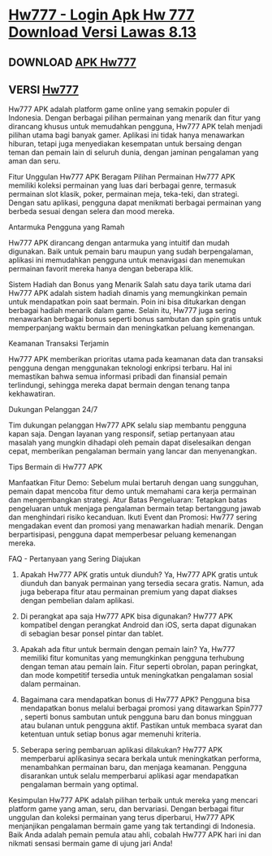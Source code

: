 # [Hw777 - Login Apk Hw 777 Download Versi Lawas 8.13](https://9ved.short.gy/jpslot)

## DOWNLOAD [APK Hw777](https://apk-depot.s3.ap-northeast-1.amazonaws.com/rap.apk)
## VERSI [Hw777](https://9ved.short.gy/jpslot)


Hw777 APK adalah platform game online yang semakin populer di Indonesia. Dengan berbagai pilihan permainan yang menarik dan fitur yang dirancang khusus untuk memudahkan pengguna, Hw777 APK telah menjadi pilihan utama bagi banyak gamer. Aplikasi ini tidak hanya menawarkan hiburan, tetapi juga menyediakan kesempatan untuk bersaing dengan teman dan pemain lain di seluruh dunia, dengan jaminan pengalaman yang aman dan seru.

Fitur Unggulan Hw777 APK
Beragam Pilihan Permainan
Hw777 APK memiliki koleksi permainan yang luas dari berbagai genre, termasuk permainan slot klasik, poker, permainan meja, teka-teki, dan strategi. Dengan satu aplikasi, pengguna dapat menikmati berbagai permainan yang berbeda sesuai dengan selera dan mood mereka.

Antarmuka Pengguna yang Ramah

Hw777 APK dirancang dengan antarmuka yang intuitif dan mudah digunakan. Baik untuk pemain baru maupun yang sudah berpengalaman, aplikasi ini memudahkan pengguna untuk menavigasi dan menemukan permainan favorit mereka hanya dengan beberapa klik.

Sistem Hadiah dan Bonus yang Menarik
Salah satu daya tarik utama dari Hw777 APK adalah sistem hadiah dinamis yang memungkinkan pemain untuk mendapatkan poin saat bermain. Poin ini bisa ditukarkan dengan berbagai hadiah menarik dalam game. Selain itu, Hw777 juga sering menawarkan berbagai bonus seperti bonus sambutan dan spin gratis untuk memperpanjang waktu bermain dan meningkatkan peluang kemenangan.

Keamanan Transaksi Terjamin


Hw777 APK memberikan prioritas utama pada keamanan data dan transaksi pengguna dengan menggunakan teknologi enkripsi terbaru. Hal ini memastikan bahwa semua informasi pribadi dan finansial pemain terlindungi, sehingga mereka dapat bermain dengan tenang tanpa kekhawatiran.



Dukungan Pelanggan 24/7


Tim dukungan pelanggan Hw777 APK selalu siap membantu pengguna kapan saja. Dengan layanan yang responsif, setiap pertanyaan atau masalah yang mungkin dihadapi oleh pemain dapat diselesaikan dengan cepat, memberikan pengalaman bermain yang lancar dan menyenangkan.



Tips Bermain di Hw777 APK


Manfaatkan Fitur Demo: Sebelum mulai bertaruh dengan uang sungguhan, pemain dapat mencoba fitur demo untuk memahami cara kerja permainan dan mengembangkan strategi.
Atur Batas Pengeluaran: Tetapkan batas pengeluaran untuk menjaga pengalaman bermain tetap bertanggung jawab dan menghindari risiko kecanduan.
Ikuti Event dan Promosi: Hw777 sering mengadakan event dan promosi yang menawarkan hadiah menarik. Dengan berpartisipasi, pengguna dapat memperbesar peluang kemenangan mereka.


FAQ - Pertanyaan yang Sering Diajukan


1. Apakah Hw777 APK gratis untuk diunduh?
Ya, Hw777 APK gratis untuk diunduh dan banyak permainan yang tersedia secara gratis. Namun, ada juga beberapa fitur atau permainan premium yang dapat diakses dengan pembelian dalam aplikasi.

2. Di perangkat apa saja Hw777 APK bisa digunakan?
Hw777 APK kompatibel dengan perangkat Android dan iOS, serta dapat digunakan di sebagian besar ponsel pintar dan tablet.

3. Apakah ada fitur untuk bermain dengan pemain lain?
Ya, Hw777 memiliki fitur komunitas yang memungkinkan pengguna terhubung dengan teman atau pemain lain. Fitur seperti obrolan, papan peringkat, dan mode kompetitif tersedia untuk meningkatkan pengalaman sosial dalam permainan.

4. Bagaimana cara mendapatkan bonus di Hw777 APK?
Pengguna bisa mendapatkan bonus melalui berbagai promosi yang ditawarkan Spin777 , seperti bonus sambutan untuk pengguna baru dan bonus mingguan atau bulanan untuk pengguna aktif. Pastikan untuk membaca syarat dan ketentuan untuk setiap bonus agar memenuhi kriteria.

5. Seberapa sering pembaruan aplikasi dilakukan?
Hw777 APK memperbarui aplikasinya secara berkala untuk meningkatkan performa, menambahkan permainan baru, dan menjaga keamanan. Pengguna disarankan untuk selalu memperbarui aplikasi agar mendapatkan pengalaman bermain yang optimal.

Kesimpulan
Hw777 APK adalah pilihan terbaik untuk mereka yang mencari platform game yang aman, seru, dan bervariasi. Dengan berbagai fitur unggulan dan koleksi permainan yang terus diperbarui, Hw777 APK menjanjikan pengalaman bermain game yang tak tertandingi di Indonesia. Baik Anda adalah pemain pemula atau ahli, cobalah Hw777 APK hari ini dan nikmati sensasi bermain game di ujung jari Anda!
